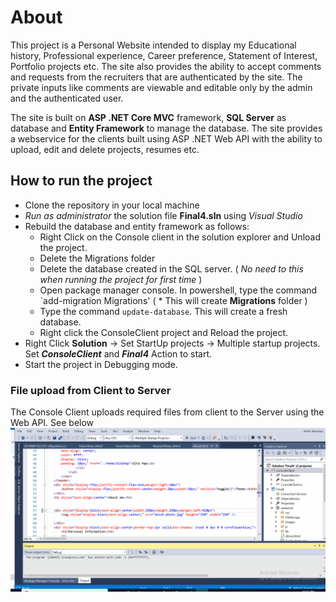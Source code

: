 # About
This project is a Personal Website intended to display my Educational history, Professional experience, Career preference, Statement of Interest, Portfolio projects etc. The site also provides the ability to accept comments and requests from the recruiters that are authenticated by the site.
The private inputs like comments are viewable and editable only by the admin and the authenticated user. 

The site is built on **ASP .NET Core MVC** framework, **SQL Server** as database and **Entity Framework** to manage the database. The site provides a webservice for the clients built using ASP .NET Web API with the ability to upload, edit and delete projects, resumes etc.

## How to run the project
* Clone the repository in your local machine
* *Run as administrator* the solution file **Final4.sln** using *Visual Studio*
* Rebuild the database and entity framework as follows:
  * Right Click on the Console client in the solution explorer and Unload the project.
  * Delete the Migrations folder
  * Delete the database created in the SQL server. ( *No need to this when running the project for first time* )
  * Open package manager console. In powershell, type the command `add-migration Migrations' ( * This will create **Migrations** folder )
  * Type the command `update-database`. This will create a fresh database.
  * Right click the ConsoleClient project and Reload the project.
* Right Click **Solution** -> Set StartUp projects -> Multiple startup projects. Set ***ConsoleClient*** and ***Final4*** Action to start.
* Start the project in Debugging mode.

### File upload from Client to Server
The Console Client uploads required files from client to the Server using the Web API. See below
![](asp_personal_website.gif)

